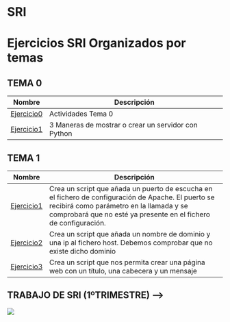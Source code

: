 # SRI

# Ejercicios SRI Organizados por temas

## TEMA 0
Nombre | Descripción
-------|------------
[Ejercicio0](/TEMA0/repaso) | Actividades Tema 0
[Ejercicio1](/TEMA0/README.md) | 3 Maneras de mostrar o crear un servidor con Python

## TEMA 1
Nombre | Descripción
-------|------------
[Ejercicio1](/TEMA1/script01.sh) | Crea un script que añada un puerto de escucha en el fichero de configuración de Apache. El puerto se recibirá como parámetro en la llamada y se comprobará que no esté ya presente en el fichero de configuración.
[Ejercicio2](/TEMA1/script02.sh) | Crea un script que añada un nombre de dominio y una ip al fichero host. Debemos comprobar que no existe dicho dominio
[Ejercicio3](/TEMA1/script03.sh) | Crea un script que nos permita crear una página web con un título, una cabecera y un mensaje

## TRABAJO DE SRI (1ºTRIMESTRE) -->
![](https://github.com/brianllj03/ProyectoSRI_1Trimestre.git)
